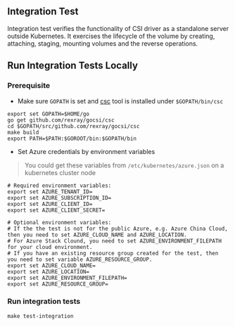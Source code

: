 ## Integration Test
Integration test verifies the functionality of CSI driver as a standalone server outside Kubernetes. It exercises the lifecycle of the volume by creating, attaching, staging, mounting volumes and the reverse operations.

## Run Integration Tests Locally
### Prerequisite
 - Make sure `GOPATH` is set and [csc](https://github.com/rexray/gocsi/tree/master/csc) tool is installed under `$GOPATH/bin/csc`
```
export set GOPATH=$HOME/go
go get github.com/rexray/gocsi/csc
cd $GOPATH/src/github.com/rexray/gocsi/csc
make build
export PATH=$PATH:$GOROOT/bin:$GOPATH/bin
```

 - Set Azure credentials by environment variables
 > You could get these variables from `/etc/kubernetes/azure.json` on a kubernetes cluster node
```
# Required environment variables:
export set AZURE_TENANT_ID=
export set AZURE_SUBSCRIPTION_ID=
export set AZURE_CLIENT_ID=
export set AZURE_CLIENT_SECRET=

# Optional environment variables:
# If the the test is not for the public Azure, e.g. Azure China Cloud, then you need to set AZURE_CLOUD_NAME and AZURE_LOCATION.
# For Azure Stack Clound, you need to set AZURE_ENVIRONMENT_FILEPATH for your cloud environment.
# If you have an existing resource group created for the test, then you need to set variable AZURE_RESOURCE_GROUP.
export set AZURE_CLOUD_NAME=
export set AZURE_LOCATION=
export set AZURE_ENVIRONMENT_FILEPATH=
export set AZURE_RESOURCE_GROUP=
```

### Run integration tests
```
make test-integration
```
